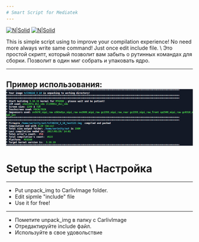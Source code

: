 ```yaml
---
# Smart Script for Mediatek
---
```

[![N|Solid](http://srtmemory.cloudapp.net/vk_btn.png)](https://vk.com/serini_ty)
[![N|Solid](http://srtmemory.cloudapp.net/4pda_btn.png)](http://4pda.ru/forum/index.php?showuser=4548849)

This is simple script using to improve your compilation experience! No need more always write same command! Just once edit include file. \ Это простой скрипт, который позволит вам забыть о рутинных командах для сборки. Позволит в один миг собрать и упаковать ядро. 

---
Пример использования:
![sample](1496056306198.png)
---
# Setup the script \ Настройка
---

- Put unpack_img to CarlivImage folder.
- Edit sipmle "include" file
- Use it for free!
---
- Пометите unpack_img в папку с CarlivImage 
- Отредактируйте include файл.
- Используйте в свое удовольствие

